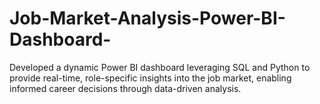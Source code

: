 # Job-Market-Analysis-Power-BI-Dashboard-
Developed a dynamic Power BI dashboard leveraging SQL and Python to provide real-time, role-specific insights into the job market, enabling informed career decisions through data-driven analysis.
